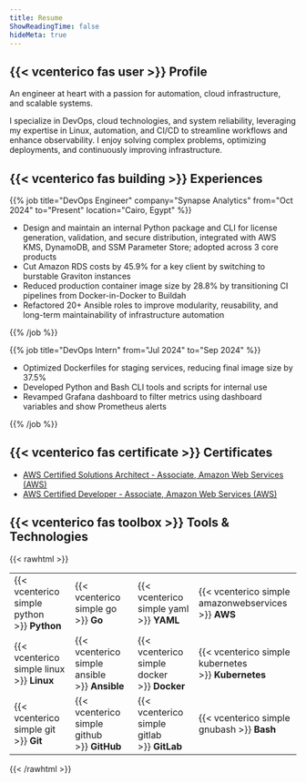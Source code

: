 ```yaml
---
title: Resume
ShowReadingTime: false
hideMeta: true
---
```


## {{< vcenterico fas user >}} Profile

An engineer at heart with a passion for automation, cloud infrastructure, and scalable systems.

I specialize in DevOps, cloud technologies, and system reliability, leveraging my expertise in Linux, automation, and CI/CD to streamline workflows and enhance observability. I enjoy solving complex problems, optimizing deployments, and continuously improving infrastructure.

## {{< vcenterico fas building >}} Experiences

{{% job title="DevOps Engineer" company="Synapse Analytics" from="Oct 2024" to="Present" location="Cairo, Egypt" %}}

- Design and maintain an internal Python package and CLI for license generation, validation, and secure distribution, integrated with AWS KMS, DynamoDB, and SSM Parameter Store; adopted across 3 core products
- Cut Amazon RDS costs by 45.9% for a key client by switching to burstable Graviton instances
- Reduced production container image size by 28.8% by transitioning CI pipelines from Docker-in-Docker to Buildah
- Refactored 20+ Ansible roles to improve modularity, reusability, and long-term maintainability of infrastructure automation

{{% /job %}}

{{% job title="DevOps Intern" from="Jul 2024" to="Sep 2024" %}}

- Optimized Dockerfiles for staging services, reducing final image size by 37.5%
- Developed Python and Bash CLI tools and scripts for internal use
- Revamped Grafana dashboard to filter metrics using dashboard variables and show Prometheus alerts

{{% /job %}}

## {{< vcenterico fas certificate >}} Certificates

- [AWS Certified Solutions Architect - Associate, Amazon Web Services (AWS)](https://www.credly.com/badges/140c905e-6216-4f41-9f20-bb38a62979e5/public_url)
- [AWS Certified Developer - Associate, Amazon Web Services (AWS)](https://www.credly.com/badges/2f2cff62-d9eb-4c79-ae56-1768be42cbfb/public_url)

## {{< vcenterico fas toolbox >}} Tools & Technologies

{{< rawhtml >}}

<table class="full-width-table">
  <tr>
    <td>{{< vcenterico simple python >}}&nbsp;<strong>Python</strong></td>
    <td>{{< vcenterico simple go >}}&nbsp;<strong>Go</strong></td>
    <td>{{< vcenterico simple yaml >}}&nbsp;<strong>YAML</strong></td>
    <td>{{< vcenterico simple amazonwebservices >}}&nbsp;<strong>AWS</strong></td>
  </tr>
  <tr>
    <td>{{< vcenterico simple linux >}}&nbsp;<strong>Linux</strong></td>
    <td>{{< vcenterico simple ansible >}}&nbsp;<strong>Ansible</strong></td>
    <td>{{< vcenterico simple docker >}}&nbsp;<strong>Docker</strong></td>
    <td>{{< vcenterico simple kubernetes >}}&nbsp;<strong>Kubernetes</strong></td>
  </tr>
  <tr>
    <td>{{< vcenterico simple git >}}&nbsp;<strong>Git</strong></td>
    <td>{{< vcenterico simple github >}}&nbsp;<strong>GitHub</strong></td>
    <td>{{< vcenterico simple gitlab >}}&nbsp;<strong>GitLab</strong></td>
    <td>{{< vcenterico simple gnubash >}}&nbsp;<strong>Bash</strong></td>
  </tr>
</table>

{{< /rawhtml >}}
